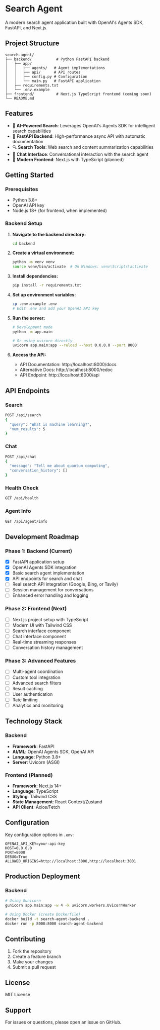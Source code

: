 # Search Agent

A modern search agent application built with OpenAI's Agents SDK, FastAPI, and Next.js.

## Project Structure

```
search-agent/
├── backend/           # Python FastAPI backend
│   ├── app/
│   │   ├── agents/   # Agent implementations
│   │   ├── api/      # API routes
│   │   ├── config.py # Configuration
│   │   └── main.py   # FastAPI application
│   ├── requirements.txt
│   └── .env.example
├── frontend/          # Next.js TypeScript frontend (coming soon)
└── README.md
```

## Features

- 🤖 **AI-Powered Search**: Leverages OpenAI's Agents SDK for intelligent search capabilities
- 🚀 **FastAPI Backend**: High-performance async API with automatic documentation
- 🔍 **Search Tools**: Web search and content summarization capabilities
- 💬 **Chat Interface**: Conversational interaction with the search agent
- 🎨 **Modern Frontend**: Next.js with TypeScript (planned)

## Getting Started

### Prerequisites

- Python 3.8+
- OpenAI API key
- Node.js 18+ (for frontend, when implemented)

### Backend Setup

1. **Navigate to the backend directory:**
   ```bash
   cd backend
   ```

2. **Create a virtual environment:**
   ```bash
   python -m venv venv
   source venv/bin/activate  # On Windows: venv\Scripts\activate
   ```

3. **Install dependencies:**
   ```bash
   pip install -r requirements.txt
   ```

4. **Set up environment variables:**
   ```bash
   cp .env.example .env
   # Edit .env and add your OpenAI API key
   ```

5. **Run the server:**
   ```bash
   # Development mode
   python -m app.main
   
   # Or using uvicorn directly
   uvicorn app.main:app --reload --host 0.0.0.0 --port 8000
   ```

6. **Access the API:**
   - API Documentation: http://localhost:8000/docs
   - Alternative Docs: http://localhost:8000/redoc
   - API Endpoint: http://localhost:8000/api

## API Endpoints

### Search
```bash
POST /api/search
{
  "query": "What is machine learning?",
  "num_results": 5
}
```

### Chat
```bash
POST /api/chat
{
  "message": "Tell me about quantum computing",
  "conversation_history": []
}
```

### Health Check
```bash
GET /api/health
```

### Agent Info
```bash
GET /api/agent/info
```

## Development Roadmap

### Phase 1: Backend (Current)
- [x] FastAPI application setup
- [x] OpenAI Agents SDK integration
- [x] Basic search agent implementation
- [x] API endpoints for search and chat
- [ ] Real search API integration (Google, Bing, or Tavily)
- [ ] Session management for conversations
- [ ] Enhanced error handling and logging

### Phase 2: Frontend (Next)
- [ ] Next.js project setup with TypeScript
- [ ] Modern UI with Tailwind CSS
- [ ] Search interface component
- [ ] Chat interface component
- [ ] Real-time streaming responses
- [ ] Conversation history management

### Phase 3: Advanced Features
- [ ] Multi-agent coordination
- [ ] Custom tool integration
- [ ] Advanced search filters
- [ ] Result caching
- [ ] User authentication
- [ ] Rate limiting
- [ ] Analytics and monitoring

## Technology Stack

### Backend
- **Framework**: FastAPI
- **AI/ML**: OpenAI Agents SDK, OpenAI API
- **Language**: Python 3.8+
- **Server**: Uvicorn (ASGI)

### Frontend (Planned)
- **Framework**: Next.js 14+
- **Language**: TypeScript
- **Styling**: Tailwind CSS
- **State Management**: React Context/Zustand
- **API Client**: Axios/Fetch

## Configuration

Key configuration options in `.env`:

```env
OPENAI_API_KEY=your-api-key
HOST=0.0.0.0
PORT=8000
DEBUG=True
ALLOWED_ORIGINS=http://localhost:3000,http://localhost:3001
```

## Production Deployment

### Backend
```bash
# Using Gunicorn
gunicorn app.main:app -w 4 -k uvicorn.workers.UvicornWorker

# Using Docker (create Dockerfile)
docker build -t search-agent-backend .
docker run -p 8000:8000 search-agent-backend
```

## Contributing

1. Fork the repository
2. Create a feature branch
3. Make your changes
4. Submit a pull request

## License

MIT License

## Support

For issues or questions, please open an issue on GitHub.
